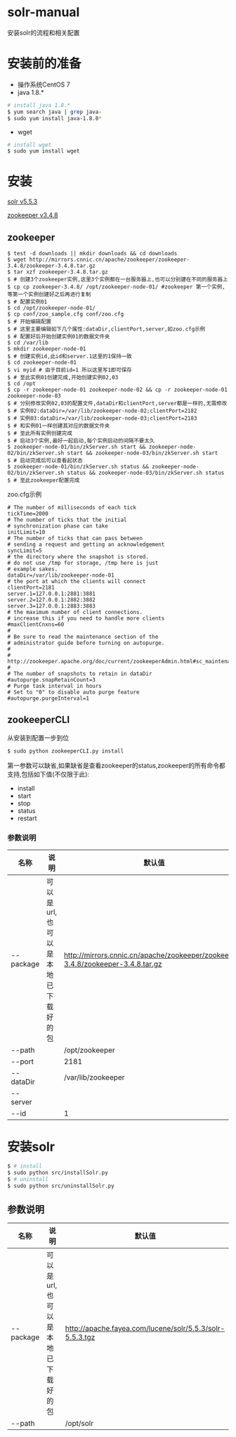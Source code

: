 # solr-manual
安装solr的流程和相关配置

# 安装前的准备
* 操作系统CentOS 7
* java 1.8.*
```bash
# install java 1.8.*
$ yum search java | grep java-
$ sudo yum install java-1.8.0*
```
* wget
```bash
# install wget
$ sudo yum install wget
```

# 安装
[solr v5.5.3](http://apache.fayea.com/lucene/solr/5.5.3/solr-5.5.3.tgz)

[zookeeper v3.4.8](http://mirrors.cnnic.cn/apache/zookeeper/zookeeper-3.4.8/zookeeper-3.4.8.tar.gz)

## zookeeper
```shell
$ test -d downloads || mkdir downloads && cd downloads
$ wget http://mirrors.cnnic.cn/apache/zookeeper/zookeeper-3.4.8/zookeeper-3.4.8.tar.gz
$ tar xzf zookeeper-3.4.8.tar.gz
$ # 创建3个zookeeper实例,这里3个实例都在一台服务器上,也可以分别建在不同的服务器上
$ cp cp zookeeper-3.4.8/ /opt/zookeeper-node-01/ #zookeeper 第一个实例,等第一个实例创建好之后再进行复制
$ # 配置实例01
$ cd /opt/zookeeper-node-01/
$ cp conf/zoo_sample.cfg conf/zoo.cfg
$ # 开始编辑配置
$ # 这里主要编辑如下几个属性:dataDir,clientPort,server,如zoo.cfg示例
$ # 配置好后开始创建实例01的数据文件夹
$ cd /var/lib
$ mkdir zookeeper-node-01
$ # 创建实例id,此id和server.1这里的1保持一致
$ cd zookeeper-node-01
$ vi myid # 由于目前id=1 所以这里写1即可保存
$ # 至此实例01创建完成,开始创建实例02,03
$ cd /opt
$ cp -r zookeeper-node-01 zookeeper-node-02 && cp -r zookeeper-node-01 zookeeper-node-03
$ # 分别修改实例02,03的配置文件,dataDir和clientPort,server都是一样的,无需修改
$ # 实例02:dataDir=/var/lib/zookeeper-node-02;clientPort=2182
$ # 实例03:dataDir=/var/lib/zookeeper-node-03;clientPort=2183
$ # 和实例01一样创建其对应的数据文件夹
$ # 至此所有实例创建完成
$ # 启动3个实例,最好一起启动,每个实例启动的间隔不要太久
$ zookeeper-node-01/bin/zkServer.sh start && zookeeper-node-02/bin/zkServer.sh start && zookeeper-node-03/bin/zkServer.sh start
$ # 启动完成后可以查看起状态
$ zookeeper-node-01/bin/zkServer.sh status && zookeeper-node-02/bin/zkServer.sh status && zookeeper-node-03/bin/zkServer.sh status
$ # 至此zookeeper配置完成

```
zoo.cfg示例
```text
# The number of milliseconds of each tick
tickTime=2000
# The number of ticks that the initial
# synchronization phase can take
initLimit=10
# The number of ticks that can pass between
# sending a request and getting an acknowledgement
syncLimit=5
# the directory where the snapshot is stored.
# do not use /tmp for storage, /tmp here is just
# example sakes.
dataDir=/var/lib/zookeeper-node-01
# the port at which the clients will connect
clientPort=2181
server.1=127.0.0.1:2881:3881
server.2=127.0.0.1:2882:3882
server.3=127.0.0.1:2883:3883
# the maximum number of client connections.
# increase this if you need to handle more clients
#maxClientCnxns=60
#
# Be sure to read the maintenance section of the
# administrator guide before turning on autopurge.
#
# http://zookeeper.apache.org/doc/current/zookeeperAdmin.html#sc_maintenance
#
# The number of snapshots to retain in dataDir
#autopurge.snapRetainCount=3
# Purge task interval in hours
# Set to "0" to disable auto purge feature
#autopurge.purgeInterval=1
```
## zookeeperCLI
从安装到配置一步到位
```bash
$ sudo python zookeeperCLI.py install
```
第一参数可以缺省,如果缺省是查看zookeeper的status,zookeeper的所有命令都支持,包括如下值(不仅限于此):
* install
* start
* stop
* status
* restart

### 参数说明
名称|说明|默认值
----|----|----
--package|可以是url,也可以是本地已下载好的包|http://mirrors.cnnic.cn/apache/zookeeper/zookeeper-3.4.8/zookeeper-3.4.8.tar.gz
--path| |/opt/zookeeper
--port| |2181
--dataDir| |/var/lib/zookeeper
--server| |
--id| |1

# 安装solr
```bash
$ # install
$ sudo python src/installSolr.py
$ # uninstall
$ sudo python src/uninstallSolr.py
```
## 参数说明
名称|说明|默认值
----|----|----
--package|可以是url,也可以是本地已下载好的包|http://apache.fayea.com/lucene/solr/5.5.3/solr-5.5.3.tgz
--path| |/opt/solr



